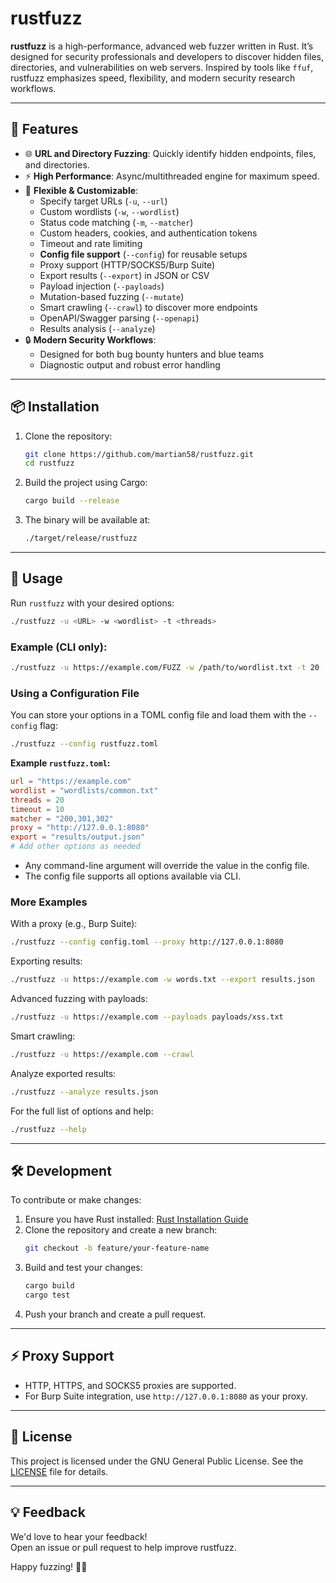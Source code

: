 # rustfuzz

**rustfuzz** is a high-performance, advanced web fuzzer written in Rust. It’s designed for security professionals and developers to discover hidden files, directories, and vulnerabilities on web servers. Inspired by tools like `ffuf`, rustfuzz emphasizes speed, flexibility, and modern security research workflows.

---

## 🚀 Features

- 🌐 **URL and Directory Fuzzing**: Quickly identify hidden endpoints, files, and directories.
- ⚡ **High Performance**: Async/multithreaded engine for maximum speed.
- 🧰 **Flexible & Customizable**:
  - Specify target URLs (`-u`, `--url`)
  - Custom wordlists (`-w`, `--wordlist`)
  - Status code matching (`-m`, `--matcher`)
  - Custom headers, cookies, and authentication tokens
  - Timeout and rate limiting
  - **Config file support** (`--config`) for reusable setups
  - Proxy support (HTTP/SOCKS5/Burp Suite)
  - Export results (`--export`) in JSON or CSV
  - Payload injection (`--payloads`)
  - Mutation-based fuzzing (`--mutate`)
  - Smart crawling (`--crawl`) to discover more endpoints
  - OpenAPI/Swagger parsing (`--openapi`)
  - Results analysis (`--analyze`)
- 🔒 **Modern Security Workflows**:
  - Designed for both bug bounty hunters and blue teams
  - Diagnostic output and robust error handling

---

## 📦 Installation

1. Clone the repository:
   ```bash
   git clone https://github.com/martian58/rustfuzz.git
   cd rustfuzz
   ```

2. Build the project using Cargo:
   ```bash
   cargo build --release
   ```

3. The binary will be available at:
   ```bash
   ./target/release/rustfuzz
   ```

---

## 📖 Usage

Run `rustfuzz` with your desired options:

```bash
./rustfuzz -u <URL> -w <wordlist> -t <threads>
```

### Example (CLI only):

```bash
./rustfuzz -u https://example.com/FUZZ -w /path/to/wordlist.txt -t 20
```

### Using a Configuration File

You can store your options in a TOML config file and load them with the `--config` flag:

```bash
./rustfuzz --config rustfuzz.toml
```

**Example `rustfuzz.toml`:**
```toml
url = "https://example.com"
wordlist = "wordlists/common.txt"
threads = 20
timeout = 10
matcher = "200,301,302"
proxy = "http://127.0.0.1:8080"
export = "results/output.json"
# Add other options as needed
```

- Any command-line argument will override the value in the config file.
- The config file supports all options available via CLI.

### More Examples

With a proxy (e.g., Burp Suite):
```bash
./rustfuzz --config config.toml --proxy http://127.0.0.1:8080
```

Exporting results:
```bash
./rustfuzz -u https://example.com -w words.txt --export results.json
```

Advanced fuzzing with payloads:
```bash
./rustfuzz -u https://example.com --payloads payloads/xss.txt
```

Smart crawling:
```bash
./rustfuzz -u https://example.com --crawl
```

Analyze exported results:
```bash
./rustfuzz --analyze results.json
```

For the full list of options and help:
```bash
./rustfuzz --help
```

---

## 🛠️ Development

To contribute or make changes:
1. Ensure you have Rust installed: [Rust Installation Guide](https://www.rust-lang.org/tools/install)
2. Clone the repository and create a new branch:
   ```bash
   git checkout -b feature/your-feature-name
   ```
3. Build and test your changes:
   ```bash
   cargo build
   cargo test
   ```
4. Push your branch and create a pull request.

---

## ⚡ Proxy Support

- HTTP, HTTPS, and SOCKS5 proxies are supported.
- For Burp Suite integration, use `http://127.0.0.1:8080` as your proxy.

---

## 📜 License

This project is licensed under the GNU General Public License. See the [LICENSE](LICENSE) file for details.

---

## 💡 Feedback

We'd love to hear your feedback!  
Open an issue or pull request to help improve rustfuzz.

Happy fuzzing! 🕵️‍♂️